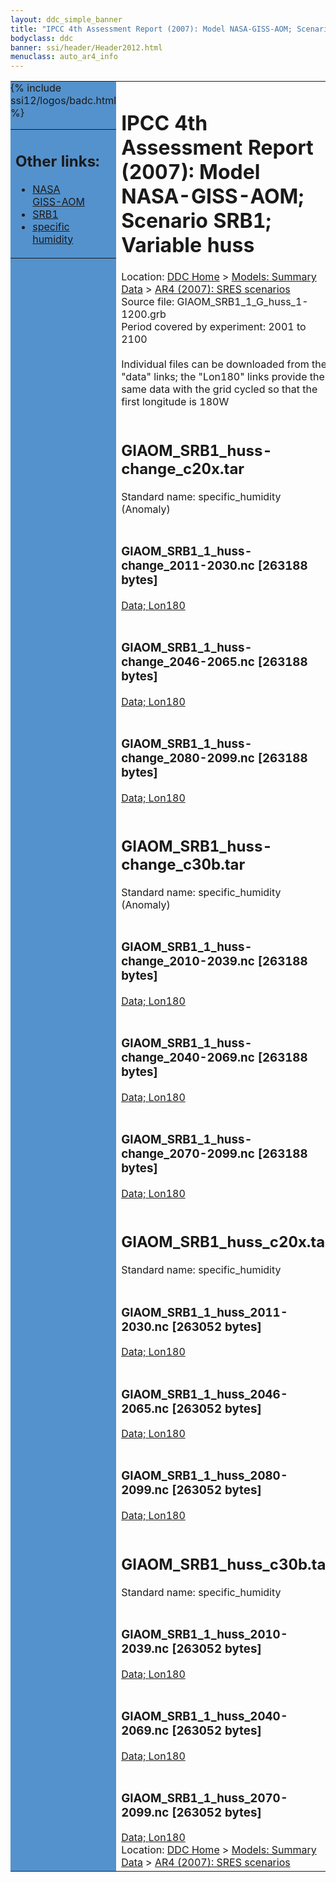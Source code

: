 ```yaml
---
layout: ddc_simple_banner
title: "IPCC 4th Assessment Report (2007): Model NASA-GISS-AOM; Scenario SRB1; Variable huss"
bodyclass: ddc
banner: ssi/header/Header2012.html
menuclass: auto_ar4_info
---
```



<table width="100%" border="0" cellspacing="0" cellpadding="0" style="border-collapse: collapse;">
<tr style="margin:0;padding:0;border:0;">
<td style="margin:0;padding:0;border:0;height:1pt;width:150pt;background:#5492CD;" valign="top" >

<div id="lh-col2" class="auto_ar4_info">
<table class="menumain" bgcolor="#5492CD" cellspacing="0" width="100%" border="0">
<tr><td>
<h2> Other links:</h2>
<ul>
<li><a href="/auto/ar4/model-NASA-GISS-AOM.html">NASA<br/>GISS-AOM</a></li>
<li><a href="/auto/ar4/scenario-SRB1.html">SRB1</a></li>
<li><a href="/auto/ar4/var-specific_humidity.html">specific humidity</a></li>
</ul>
</td></tr>
{% include ssi12/logos/badc.html %}
</table>
</div>
</td>
<td><h1>IPCC 4th Assessment Report (2007): Model NASA-GISS-AOM; Scenario SRB1; Variable huss</h1>

<!-- Breadcrumb1 -->
<div id="breadcrumb1" align="left">
Location: <a href="/index.html">DDC Home</a> > <a href="/sim/gcm_clim/">Models: Summary Data</a>
> <a href="/sim/gcm_clim/SRES_AR4/index.html">AR4 (2007): SRES scenarios</a>
</div>
<!-- End of Breadcrumb1 -->Source file: GIAOM_SRB1_1_G_huss_1-1200.grb
<br/>
Period covered by experiment: 2001 to 2100<br/>
<br/>Individual files can be downloaded from the "data" links; the "Lon180" links provide the same data
         with the grid cycled so that the first longitude is 180W<br/>
<br/><h2>GIAOM_SRB1_huss-change_c20x.tar</h2>
Standard name: specific_humidity (Anomaly)<br>
<br/><h3>GIAOM_SRB1_1_huss-change_2011-2030.nc [263188 bytes]</h3>
<a href="http://apps.ipcc-data.org/cgi-bin/downl/ar4_nc/huss/GIAOM_SRB1_1_huss-change_2011-2030.nc">Data; </a><a href="http://apps.ipcc-data.org/cgi-bin/downl/ar4_nc/huss/GIAOM_SRB1_1_huss-change_2011-2030.cyto180.nc"> Lon180</a><br/>
<br/><h3>GIAOM_SRB1_1_huss-change_2046-2065.nc [263188 bytes]</h3>
<a href="http://apps.ipcc-data.org/cgi-bin/downl/ar4_nc/huss/GIAOM_SRB1_1_huss-change_2046-2065.nc">Data; </a><a href="http://apps.ipcc-data.org/cgi-bin/downl/ar4_nc/huss/GIAOM_SRB1_1_huss-change_2046-2065.cyto180.nc"> Lon180</a><br/>
<br/><h3>GIAOM_SRB1_1_huss-change_2080-2099.nc [263188 bytes]</h3>
<a href="http://apps.ipcc-data.org/cgi-bin/downl/ar4_nc/huss/GIAOM_SRB1_1_huss-change_2080-2099.nc">Data; </a><a href="http://apps.ipcc-data.org/cgi-bin/downl/ar4_nc/huss/GIAOM_SRB1_1_huss-change_2080-2099.cyto180.nc"> Lon180</a><br/>
<br/><h2>GIAOM_SRB1_huss-change_c30b.tar</h2>
Standard name: specific_humidity (Anomaly)<br>
<br/><h3>GIAOM_SRB1_1_huss-change_2010-2039.nc [263188 bytes]</h3>
<a href="http://apps.ipcc-data.org/cgi-bin/downl/ar4_nc/huss/GIAOM_SRB1_1_huss-change_2010-2039.nc">Data; </a><a href="http://apps.ipcc-data.org/cgi-bin/downl/ar4_nc/huss/GIAOM_SRB1_1_huss-change_2010-2039.cyto180.nc"> Lon180</a><br/>
<br/><h3>GIAOM_SRB1_1_huss-change_2040-2069.nc [263188 bytes]</h3>
<a href="http://apps.ipcc-data.org/cgi-bin/downl/ar4_nc/huss/GIAOM_SRB1_1_huss-change_2040-2069.nc">Data; </a><a href="http://apps.ipcc-data.org/cgi-bin/downl/ar4_nc/huss/GIAOM_SRB1_1_huss-change_2040-2069.cyto180.nc"> Lon180</a><br/>
<br/><h3>GIAOM_SRB1_1_huss-change_2070-2099.nc [263188 bytes]</h3>
<a href="http://apps.ipcc-data.org/cgi-bin/downl/ar4_nc/huss/GIAOM_SRB1_1_huss-change_2070-2099.nc">Data; </a><a href="http://apps.ipcc-data.org/cgi-bin/downl/ar4_nc/huss/GIAOM_SRB1_1_huss-change_2070-2099.cyto180.nc"> Lon180</a><br/>
<br/><h2>GIAOM_SRB1_huss_c20x.tar</h2>
Standard name: specific_humidity<br>
<br/><h3>GIAOM_SRB1_1_huss_2011-2030.nc [263052 bytes]</h3>
<a href="http://apps.ipcc-data.org/cgi-bin/downl/ar4_nc/huss/GIAOM_SRB1_1_huss_2011-2030.nc">Data; </a><a href="http://apps.ipcc-data.org/cgi-bin/downl/ar4_nc/huss/GIAOM_SRB1_1_huss_2011-2030.cyto180.nc"> Lon180</a><br/>
<br/><h3>GIAOM_SRB1_1_huss_2046-2065.nc [263052 bytes]</h3>
<a href="http://apps.ipcc-data.org/cgi-bin/downl/ar4_nc/huss/GIAOM_SRB1_1_huss_2046-2065.nc">Data; </a><a href="http://apps.ipcc-data.org/cgi-bin/downl/ar4_nc/huss/GIAOM_SRB1_1_huss_2046-2065.cyto180.nc"> Lon180</a><br/>
<br/><h3>GIAOM_SRB1_1_huss_2080-2099.nc [263052 bytes]</h3>
<a href="http://apps.ipcc-data.org/cgi-bin/downl/ar4_nc/huss/GIAOM_SRB1_1_huss_2080-2099.nc">Data; </a><a href="http://apps.ipcc-data.org/cgi-bin/downl/ar4_nc/huss/GIAOM_SRB1_1_huss_2080-2099.cyto180.nc"> Lon180</a><br/>
<br/><h2>GIAOM_SRB1_huss_c30b.tar</h2>
Standard name: specific_humidity<br>
<br/><h3>GIAOM_SRB1_1_huss_2010-2039.nc [263052 bytes]</h3>
<a href="http://apps.ipcc-data.org/cgi-bin/downl/ar4_nc/huss/GIAOM_SRB1_1_huss_2010-2039.nc">Data; </a><a href="http://apps.ipcc-data.org/cgi-bin/downl/ar4_nc/huss/GIAOM_SRB1_1_huss_2010-2039.cyto180.nc"> Lon180</a><br/>
<br/><h3>GIAOM_SRB1_1_huss_2040-2069.nc [263052 bytes]</h3>
<a href="http://apps.ipcc-data.org/cgi-bin/downl/ar4_nc/huss/GIAOM_SRB1_1_huss_2040-2069.nc">Data; </a><a href="http://apps.ipcc-data.org/cgi-bin/downl/ar4_nc/huss/GIAOM_SRB1_1_huss_2040-2069.cyto180.nc"> Lon180</a><br/>
<br/><h3>GIAOM_SRB1_1_huss_2070-2099.nc [263052 bytes]</h3>
<a href="http://apps.ipcc-data.org/cgi-bin/downl/ar4_nc/huss/GIAOM_SRB1_1_huss_2070-2099.nc">Data; </a><a href="http://apps.ipcc-data.org/cgi-bin/downl/ar4_nc/huss/GIAOM_SRB1_1_huss_2070-2099.cyto180.nc"> Lon180</a><br/>
<!-- Breadcrumb2 -->
<div id="breadcrumb2" align="left">
Location: <a href="/index.html">DDC Home</a> > <a href="/sim/gcm_clim/">Models: Summary Data</a>
> <a href="/sim/gcm_clim/SRES_AR4/index.html">AR4 (2007): SRES scenarios</a>
</div>
<!-- End of Breadcrumb2 --></td></tr></table>
